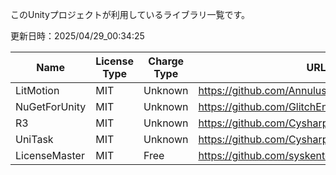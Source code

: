 このUnityプロジェクトが利用しているライブラリ一覧です。


更新日時：2025/04/29_00:34:25

| Name  | License Type | Charge Type | URL1 | URL2 | Memo1 | Use Lib | Add Date |
| -------------  | ------------- | ------------- | ------------- | ------------- | ------------- | ------------- | ------------- |
| LitMotion | MIT | Unknown | https://github.com/AnnulusGames/LitMotion |  |  |  | 2025/04/28_22:06:23 |
| NuGetForUnity | MIT | Unknown | https://github.com/GlitchEnzo/NuGetForUnity |  |  |  | 2025/04/28_22:06:23 |
| R3 | MIT | Unknown | https://github.com/Cysharp/R3 |  |  |  | 2025/04/28_22:06:23 |
| UniTask | MIT | Unknown | https://github.com/Cysharp/UniTask |  |  |  | 2025/04/28_22:06:23 |
| LicenseMaster | MIT | Free | https://github.com/syskentokyo/unitylicensemaster |  |  |  | 2023/04/14_01:32:26 |

